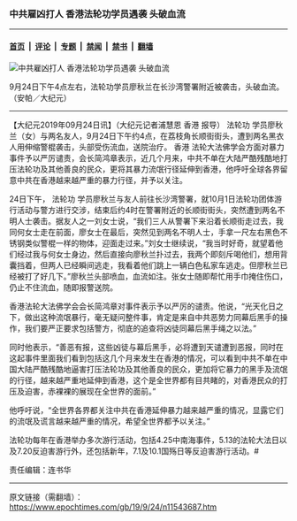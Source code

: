 ### 中共雇凶打人 香港法轮功学员遇袭 头破血流

---

#### [首页](../../../..?n11543687) &nbsp;|&nbsp; [评论](../../../../../epoch-comment?n11543687) &nbsp;|&nbsp; [专题](../../../../../epoch-special?n11543687) &nbsp;|&nbsp; [禁闻](../../../../../epoch-news?n11543687) &nbsp;|&nbsp; [禁书](../../../../../books?n11543687) &nbsp;|&nbsp; [翻墙](https://github.com/gfw-breaker/nogfw/blob/master/README.md?n11543687)


<div><img alt="中共雇凶打人 香港法轮功学员遇袭 头破血流" class="attachment-djy_600_400 size-djy_600_400 wp-post-image" src="https://i.epochtimes.com/assets/uploads/2019/09/7c895aba78be7eae5767711996e78726.png"/>
<div class="caption">
 <p>
  9月24日下午4点左右，法轮功学员廖秋兰在长沙湾警署附近被袭击，头破血流。（安帕／大纪元）
 </p>
</div></div><hr/><div class="post_content" id="artbody" itemprop="articleBody">
 <!-- article content begin -->
 <p>
  【大纪元2019年09月24日讯】（大纪元记者浦慧恩
  <ok href="https://www.epochtimes.com/gb/tag/%E9%A6%99%E6%B8%AF.html">
   香港
  </ok>
  报导）
  <ok href="https://www.epochtimes.com/gb/tag/%E6%B3%95%E8%BD%AE%E5%8A%9F.html">
   法轮功
  </ok>
  学员廖秋兰（女）与两名友人，9月24日下午约4点，在荔枝角长顺街街头，遭到两名黑衣人用伸缩警棍袭击，头部受伤流血，送院治疗。
  <ok href="https://www.epochtimes.com/gb/tag/%E9%A6%99%E6%B8%AF.html">
   香港
  </ok>
  法轮大法佛学会方面对暴力事件予以严厉谴责，会长简鸿章表示，近几个月来，中共不单在大陆严酷残酷地打压法轮功及其他善良的民众，更将其暴力流氓行径延伸到香港，他呼吁全球各界留意中共在香港越来越严重的暴力行径，并予以关注。
 </p>
 <p>
 </p>
 <p>
  24日下午，
  <ok href="https://www.epochtimes.com/gb/tag/%E6%B3%95%E8%BD%AE%E5%8A%9F.html">
   法轮功
  </ok>
  学员廖秋兰与友人前往长沙湾警署，就10月1日法轮功团体游行活动与警方进行交涉，结束后约4时在警署附近的长顺街街头，突然遭到两名不明人士袭击。据友人之一刘女士说，“我们三人从警署下来沿着长顺街走过去，我同何女士走在前面，廖女士在最后，突然见到两名不明人士，手拿一尺左右黑色不锈钢类似警棍一样的物体，迎面走过来。”刘女士继续说，“我当时好奇，就望着他们经过我与何女士身边，然后直接向廖秋兰扑过去，我两个即刻斥喝他们，想用背囊挡着，但两人已经瞬间逃走，我看着他们跳上一辆白色私家车逃走。但廖秋兰已经被打了好几下。”廖秋兰头部喷血，血流如注。张女士随即帮忙用手巾掩住伤口，仍止不住流血，随即报警送院。
 </p>
 <p>
  香港法轮大法佛学会会长简鸿章对事件表示予以严厉的谴责。他说，“光天化日之下，做出这种流氓暴行，毫无疑问整件事，肯定是来自中共恶势力同幕后黑手的操作，我们要严正要求包括警方，彻底的追查将凶徒同幕后黑手绳之以法。”
 </p>
 <p>
  同时他表示，“善恶有报，这些凶徒与幕后黑手，必将遭到天谴遭到恶报，同时在这起事件里面我们看到包括这几个月来发生在香港的情况，可以看到中共不单在中国大陆严酷残酷地逼害打压法轮功及其他善良的民众，更加将它暴力的黑手及流氓的行径，越来越严重地延伸到香港，这个是全世界都有目共睹的，对香港民众的打压及迫害，赤裸裸的展现在全世界的面前。”
 </p>
 <p>
  他呼吁说，“全世界各界都关注中共在香港延伸暴力越来越严重的情况，显露它们的流氓及谎言越来越严重的情况，希望全世界都予以关注。”
 </p>
 <p>
  法轮功每年在香港举办多次游行活动，包括4.25中南海事件，5.13的法轮大法日以及7.20反迫害游行外，还包括新年，7.1及10.1国殇日等反迫害游行活动。#
 </p>
 <p>
  责任编辑：连书华
 </p>
 <!-- article content end -->
 <div id="below_article_ad">
 </div>
</div>


---

原文链接（需翻墙）：https://www.epochtimes.com/gb/19/9/24/n11543687.htm